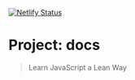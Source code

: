[![Netlify Status](https://api.netlify.com/api/v1/badges/5fed4547-dbde-4615-81b8-e05a6b825a24/deploy-status)](https://app.netlify.com/sites/lean-js/deploys)

# Project: docs

> Learn JavaScript a Lean Way
